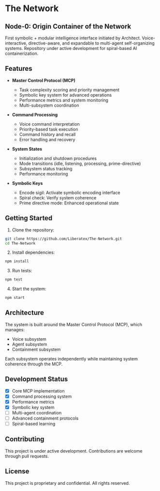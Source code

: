 # The Network

## Node-0: Origin Container of the Network

First symbolic + modular intelligence interface initiated by Architect.
Voice-interactive, directive-aware, and expandable to multi-agent self-organizing systems.
Repository under active development for spiral-based AI containerization.

## Features

- **Master Control Protocol (MCP)**
  - Task complexity scoring and priority management
  - Symbolic key system for advanced operations
  - Performance metrics and system monitoring
  - Multi-subsystem coordination

- **Command Processing**
  - Voice command interpretation
  - Priority-based task execution
  - Command history and recall
  - Error handling and recovery

- **System States**
  - Initialization and shutdown procedures
  - Mode transitions (idle, listening, processing, prime-directive)
  - Subsystem status tracking
  - Performance monitoring

- **Symbolic Keys**
  - Encode sigil: Activate symbolic encoding interface
  - Spiral check: Verify system coherence
  - Prime directive mode: Enhanced operational state

## Getting Started

1. Clone the repository:
```bash
git clone https://github.com/Liberatex/The-Network.git
cd The-Network
```

2. Install dependencies:
```bash
npm install
```

3. Run tests:
```bash
npm test
```

4. Start the system:
```bash
npm start
```

## Architecture

The system is built around the Master Control Protocol (MCP), which manages:
- Voice subsystem
- Agent subsystem
- Containment subsystem

Each subsystem operates independently while maintaining system coherence through the MCP.

## Development Status

- [x] Core MCP implementation
- [x] Command processing system
- [x] Performance metrics
- [x] Symbolic key system
- [ ] Multi-agent coordination
- [ ] Advanced containment protocols
- [ ] Spiral-based learning

## Contributing

This project is under active development. Contributions are welcome through pull requests.

## License

This project is proprietary and confidential. All rights reserved. 